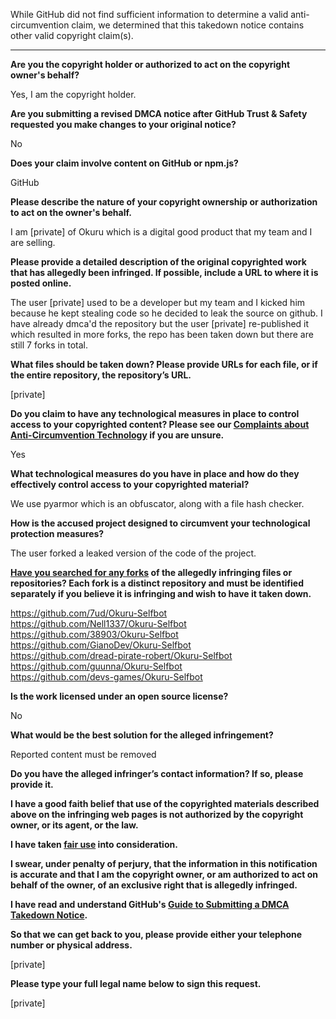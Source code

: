 While GitHub did not find sufficient information to determine a valid anti-circumvention claim, we determined that this takedown notice contains other valid copyright claim(s).

---

**Are you the copyright holder or authorized to act on the copyright owner's behalf?**

Yes, I am the copyright holder.

**Are you submitting a revised DMCA notice after GitHub Trust & Safety requested you make changes to your original notice?**

No

**Does your claim involve content on GitHub or npm.js?**

GitHub

**Please describe the nature of your copyright ownership or authorization to act on the owner's behalf.**

I am [private] of Okuru which is a digital good product that my team and I are selling.

**Please provide a detailed description of the original copyrighted work that has allegedly been infringed. If possible, include a URL to where it is posted online.**

The user [private] used to be a developer but my team and I kicked him because he kept stealing code so he decided to leak the source on github. I have already dmca'd the repository but the user [private] re-published it which resulted in more forks, the repo has been taken down but there are still 7 forks in total.

**What files should be taken down? Please provide URLs for each file, or if the entire repository, the repository’s URL.**

[private]

**Do you claim to have any technological measures in place to control access to your copyrighted content? Please see our <a href="https://docs.github.com/articles/guide-to-submitting-a-dmca-takedown-notice#complaints-about-anti-circumvention-technology">Complaints about Anti-Circumvention Technology</a> if you are unsure.**

Yes

**What technological measures do you have in place and how do they effectively control access to your copyrighted material?**

We use pyarmor which is an obfuscator, along with a file hash checker.

**How is the accused project designed to circumvent your technological protection measures?**

The user forked a leaked version of the code of the project.

**<a href="https://docs.github.com/articles/dmca-takedown-policy#b-what-about-forks-or-whats-a-fork">Have you searched for any forks</a> of the allegedly infringing files or repositories? Each fork is a distinct repository and must be identified separately if you believe it is infringing and wish to have it taken down.**

https://github.com/7ud/Okuru-Selfbot  
https://github.com/Nell1337/Okuru-Selfbot  
https://github.com/38903/Okuru-Selfbot  
https://github.com/GianoDev/Okuru-Selfbot  
https://github.com/dread-pirate-robert/Okuru-Selfbot  
https://github.com/guunna/Okuru-Selfbot  
https://github.com/devs-games/Okuru-Selfbot

**Is the work licensed under an open source license?**

No

**What would be the best solution for the alleged infringement?**

Reported content must be removed

**Do you have the alleged infringer’s contact information? If so, please provide it.**

**I have a good faith belief that use of the copyrighted materials described above on the infringing web pages is not authorized by the copyright owner, or its agent, or the law.**

**I have taken <a href="https://www.lumendatabase.org/topics/22">fair use</a> into consideration.**

**I swear, under penalty of perjury, that the information in this notification is accurate and that I am the copyright owner, or am authorized to act on behalf of the owner, of an exclusive right that is allegedly infringed.**

**I have read and understand GitHub's <a href="https://docs.github.com/articles/guide-to-submitting-a-dmca-takedown-notice/">Guide to Submitting a DMCA Takedown Notice</a>.**

**So that we can get back to you, please provide either your telephone number or physical address.**

[private]

**Please type your full legal name below to sign this request.**

[private]

